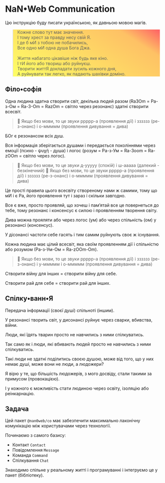 # NaN•Web Communication

Цю інструкцію буду писати українською, як давньою мовою магів.

<blockquote style="background: linear-gradient(33deg, #ffff0099 0%, #ff990099 81%, #ff000099 99%)">
Кожне слово тут має значення.
<br>
І тому хрест за правду несу свій Я.
<br>
І де б мИ з тобою не побачились,
<br>
Все одно мИ одна душа Бога Джа.
<br>
<br>
Життя набагато цікавіше ніж будь яке кіно.
<br>
І тИ його або твориш або руйнуєш.
<br>
Творити життЯ докладати зусиль кожного дня,
<br>
А руйнувати так легко, як падають шахівки доміно.
</blockquote>

## Філо•софія

Одна людина здатна створити світ, декілька людей разом (Ra3Om = Ра-з-Ом = Ra-3-Om = RazOm = світло через резонанс) здатні створити всесвіт.

> 🤫 Якщо без мови, то це звуки ррррр-а (проявлення дії) і зззззз (ре-з-онанс) і о-ммммм (проявлення дивування = дива)

БОг є резонансом всіх душ.

Вся інформація зберігається душами і передається поколіннями через емоції (психо - ψυχή - душа) і логос (розум = Ра-з-Ум = Ra-3oom = Ra-zOOm = світло через логос).

> 🤫 Якщо без мови, то це звуки д-ууууу (спокій) і ш-ааааа (далекий - безкінечний)
> 🤫 Якщо без мови, то це звуки ррррр-а (проявлення дії) і зззззз (ре-з-онанс) і о-ммммм (проявлення дивування = дива)

Це прості правила цього всесвіту створеному нами ж самими, тому що мИ і є Ра, його проявлення тут і зараз і скільки завгодно.

Все є вже, просто проявляй, що хочеш і памʼятай все це повернеться до тебе, тому резонанс і консенсус є силою і проявленням творення світу.

Дива можна прояляти або через логос (ум) або через спільність (ом) у резонансі (консенсус).

У дісонансі частоти себе гасять і тим самим руйнують своє ж існування.

Кожна людина має цілий всесвіт, яка своїм проявленням дії і спільністю або розумом (Ра-з-Ум-Ом = Ra-zOOm-Om).
> 🤫 Якщо без мови, то це звуки ррррр-а (проявлення дії) і зззззз (ре-з-онанс) і у-ммммм і о-ммммм (проявлення дивування = дива)

Створити війну для інших = створити війну для себе.

Створити рай для себе = створити рай для інших.

## Спілку•ванн•Я

Передача інформації (своєї душі) спільноті (іншим).

У резонансі творить світ, у дисонансі руйнує через сварки, вбивства, війни.

Люди, які їдять тварин просто не навчились з ними спілкуватись.

Так само як і люди, які вбивають людей просто не навчились з ними спілкуватись.

Такі люди не здатні поділитись своєю душою, може від того, що у них немає душі, може вони не люди, а людожери?

Я вірю у те, що більшість людожерів, з мого досвіду, стали такими за примусом (провокацією).

І у кожного є можливість стати людиною через освіту, ізоляцію або реінкарнацію.

## Задача

Цей пакет `@nan0web/co` має забезпечити максимально лаконічну комунікацію між користувачами через технології.

Починаємо з самого базису:
- Контакт `Contact`
- Повідомлення `Message`
- Команда `Command`
- Спілкування `Chat`

Знаходимо спільне у реальному житті і програмуванні і інтегруємо це у пакет (бібліотеку).
